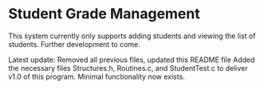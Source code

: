 # Student Grade Management
This system currently only supports adding students and viewing the list of students. Further development to come.

Latest update:
Removed all previous files, updated this README file
Added the necessary files Structures.h, Routines.c, and StudentTest.c to deliver v1.0 of this program. Minimal functionality now exists.